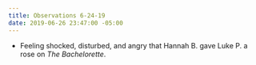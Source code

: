 ```yaml
---
title: Observations 6-24-19
date: 2019-06-26 23:47:00 -05:00
---
```


- Feeling shocked, disturbed, and angry that Hannah B. gave Luke P. a rose on *The Bachelorette*.
